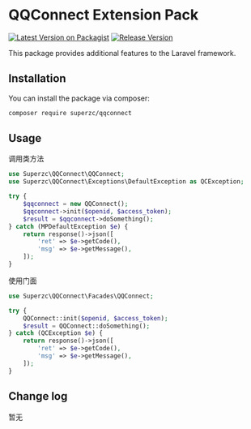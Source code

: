 # QQConnect Extension Pack

[![Latest Version on Packagist](https://img.shields.io/packagist/v/superzc/qqconnect.svg?style=flat-square)](https://packagist.org/packages/superzc/qqconnect)
[![Release Version](https://img.shields.io/badge/release-1.0.0-red.svg)](https://github.com/supermanzcj/qqconnect/releases)

This package provides additional features to the Laravel framework.


## Installation

You can install the package via composer:

```bash
composer require superzc/qqconnect
```

## Usage

调用类方法
```php
use Superzc\QQConnect\QQConnect;
use Superzc\QQConnect\Exceptions\DefaultException as QCException;

try {
    $qqconnect = new QQConnect();
    $qqconnect->init($openid, $access_token);
    $result = $qqconnect->doSomething();
} catch (MPDefaultException $e) {
    return response()->json([
        'ret' => $e->getCode(),
        'msg' => $e->getMessage(),
    ]);
}
```

使用门面
```php
use Superzc\QQConnect\Facades\QQConnect;

try {
    QQConnect::init($openid, $access_token);
    $result = QQConnect::doSomething();
} catch (QCException $e) {
    return response()->json([
        'ret' => $e->getCode(),
        'msg' => $e->getMessage(),
    ]);
}
```

## Change log
暂无